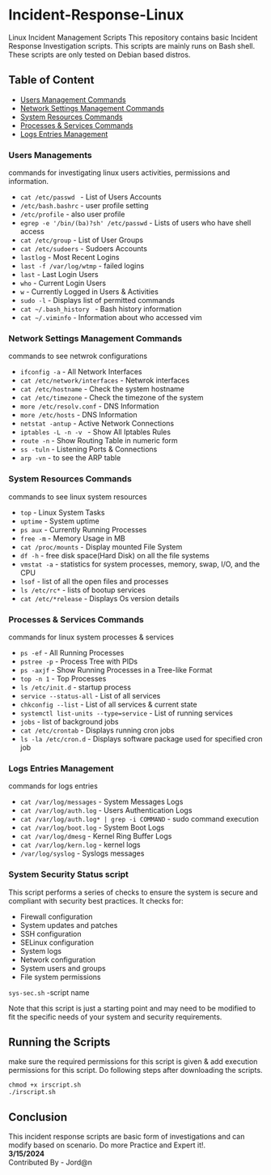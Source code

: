 # Incident-Response-Linux
Linux Incident Management Scripts
This repository contains basic Incident Response Investigation scripts. This scripts are mainly runs on Bash shell. These scripts are only tested on Debian based distros.

## Table of Content
- [Users Management Commands](#users-managemen)
- [Network Settings Management Commands](#network-setting)
- [System Resources Commands](##system)
- [Processes & Services Commands](##procsess)
- [Logs Entries Management](##logs)

### Users Managements
commands for investigating linux users activities, permissions and information.
- `cat /etc/passwd ` - List of Users Accounts
- `/etc/bash.bashrc` - user profile setting
- `/etc/profile` - also user profile
- `egrep -e '/bin/(ba)?sh' /etc/passwd` - Lists of users who have shell access
- `cat /etc/group` - List of User Groups
- `cat /etc/sudoers` - Sudoers Accounts
- `lastlog` - Most Recent Logins
- `last -f /var/log/wtmp` - failed logins
- `last` - Last Login Users
- `who` - Current Login Users
- `w` - Currently Logged in Users & Activities
- `sudo -l` - Displays list of permitted commands
- `cat ~/.bash_history ` - Bash history information
- `cat ~/.viminfo` - Information about who accessed vim

### Network Settings Management Commands
commands to see netwrok configurations 
- `ifconfig -a` - All Network Interfaces
- `cat /etc/network/interfaces` - Netwrok interfaces
- `cat /etc/hostname` - Check the system hostname
- `cat /etc/timezone` - Check the timezone of the system
- `more /etc/resolv.conf` - DNS Information
- `more /etc/hosts` - DNS Information
- `netstat -antup` - Active Network Connections
- `iptables -L -n -v ` - Show All Iptables Rules
- `route -n` - Show Routing Table in numeric form
- `ss -tuln` - Listening Ports & Connections
- `arp -vn` - to see the ARP table

### System Resources Commands
commands to see linux system resources 
- `top` - Linux System Tasks
- `uptime` - System uptime
- `ps aux` - Currently Running Processes
- `free -m` - Memory Usage in MB
- `cat /proc/mounts` - Display mounted File System
- `df -h` - free disk space(Hard Disk) on all the file systems
- `vmstat -a` - statistics for system processes, memory, swap, I/O, and the CPU
- `lsof` - list of all the open files and processes
- `ls /etc/rc*` - lists of bootup services
- `cat /etc/*release` - Displays Os version details

### Processes & Services Commands
commands for linux system processes & services
- `ps -ef` - All Running Processes
- `pstree -p` - Process Tree with PIDs
- `ps -axjf` - Show Running Processes in a Tree-like Format
- `top -n 1` - Top Processes
- `ls /etc/init.d` - startup process
- `service --status-all` - List of all services
- `chkconfig --list` - List of all services & current state
- `systemctl list-units --type=service` - List of running services
- `jobs` - list of background jobs
- `cat /etc/crontab` - Displays running cron jobs
- `ls -la /etc/cron.d` - Displays software package used for specified cron job

### Logs Entries Management
commands for logs entries
- `cat /var/log/messages` - System Messages Logs
- `cat /var/log/auth.log` - Users Authentication Logs
- `cat /var/log/auth.log* | grep -i COMMAND` - sudo command execution
- `cat /var/log/boot.log` - System Boot Logs
- `cat /var/log/dmesg` - Kernel Ring Buffer Logs
- `cat /var/log/kern.log` - kernel logs
- `/var/log/syslog` - Syslogs messages

###  System Security Status script
This script performs a series of checks to ensure the system is secure and compliant with security best practices. It checks for:
- Firewall configuration
- System updates and patches
- SSH configuration
- SELinux configuration
- System logs
- Network configuration
- System users and groups
- File system permissions

`sys-sec.sh` -script name

Note that this script is just a starting point and may need to be modified to fit the specific needs of your system and security requirements.

## Running the Scripts
make sure the required permissions for this script is given & add execution permissions for this script. Do following steps after downloading the scripts.
```
chmod +x irscript.sh
./irscript.sh
```

## Conclusion 

This incident response scripts are basic form of investigations and can modify based on scenario. Do more Practice and Expert it!. <br>
**3/15/2024** <br>
Contributed By - Jord@n
